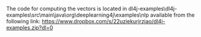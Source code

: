 The code for computing the vectors is located in dl4j-examples\dl4j-examples\src\main\java\org\deeplearning4j\examples\nlp available from the following link:
https://www.dropbox.com/s/22uziekurjrzjao/dl4j-examples.zip?dl=0